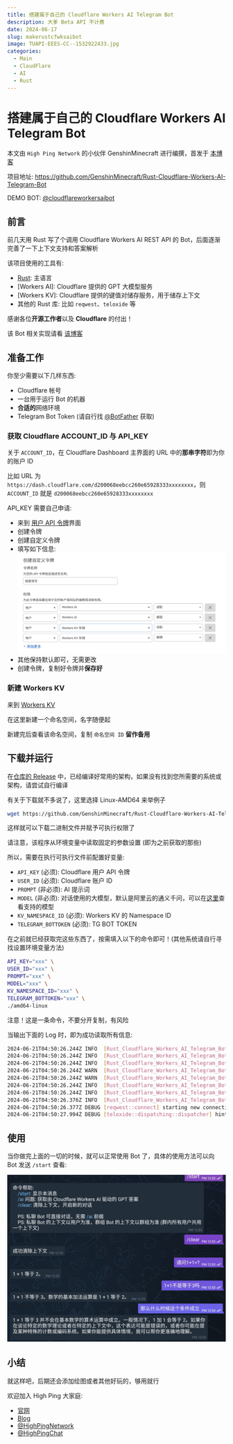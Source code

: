 ```yaml
---
title: 搭建属于自己的 Cloudflare Workers AI Telegram Bot
description: 大爹 Beta API 不计费
date: 2024-06-17
slug: makerustcfwksaibot
image: TUAPI-EEES-CC--1532922433.jpg
categories:
  - Main
  - CloudFlare
  - AI
  - Rust
---
```


# 搭建属于自己的 Cloudflare Workers AI Telegram Bot

本文由 `High Ping Network` 的小伙伴 GenshinMinecraft 进行编撰，首发于 [本博客](https://blog.c1oudf1are.eu.org)

项目地址: <https://github.com/GenshinMinecraft/Rust-Cloudflare-Workers-AI-Telegram-Bot>

DEMO BOT: [@cloudflareworkersaibot](https://t.me/cloudflareworkersaibot)

## 前言

前几天用 Rust 写了个调用 Cloudflare Workers AI REST API 的 Bot，后面逐渐完善了一下上下文支持和答案解析

该项目使用的工具有:
- [Rust](https://www.rust-lang.org/): 主语言
- [Workers AI]: Cloudflare 提供的 GPT 大模型服务
- [Workers KV]: Cloudflare 提供的键值对储存服务，用于储存上下文
- 其他的 Rust 库: 比如 `reqwest`、`teloxide` 等

感谢各位**开源工作者**以及 **Cloudflare** 的付出！

该 Bot 相关实现请看 [该博客](https://blog.c1oudf1are.eu.org/p/rustcfwksaibot/)

## 准备工作

你至少需要以下几样东西:
- Cloudflare 帐号
- 一台用于运行 Bot 的机器
- **合适的**网络环境
- Telegram Bot Token (请自行找 [@BotFather](https://t.me/BotFather) 获取)

### 获取 Cloudflare  ACCOUNT_ID 与 API_KEY

关于 `ACCOUNT_ID`，在 Cloudflare Dashboard 主界面的 URL 中的**那串字符**即为你的账户 ID

比如 URL 为 `https://dash.cloudflare.com/d200068eebcc260e65928333xxxxxxxx`，则 `ACCOUNT_ID` 就是 `d200068eebcc260e65928333xxxxxxxx`

API_KEY 需要自己申请: 

- 来到 [用户 API 令牌](https://dash.cloudflare.com/profile/api-tokens)界面
- 创建令牌
- 创建自定义令牌
- 填写如下信息: 
	![IMG_20240617_211627_799.jpg](IMG_20240617_211627_799.jpg)
- 其他保持默认即可，无需更改
- 创建令牌，复制好令牌并**保存好**

### 新建 Workers KV

来到 [Workers KV](https://dash.cloudflare.com/5a8421b2b4feb05ce0a8dc0d4c8c2664/workers/kv/namespaces)

在这里新建一个命名空间，名字随便起

新建完后查看该命名空间，复制 `命名空间 ID` **留作备用**

## 下载并运行

在[仓库的 Release](https://github.com/GenshinMinecraft/Rust-Cloudflare-Workers-AI-Telegram-Bot/releases/tag/main) 中，已经编译好常用的架构，如果没有找到您所需要的系统或架构，请尝试自行编译

有关于下载就不多说了，这里选择 Linux-AMD64 来举例子

```bash
wget https://github.com/GenshinMinecraft/Rust-Cloudflare-Workers-AI-Telegram-Bot/releases/download/main/amd64-linux -O ./Rust-TGAIBOT && chmod +x ./Rust-TGAIBOT
```

这样就可以下载二进制文件并赋予可执行权限了

请注意，该程序从环境变量中读取固定的参数设置 (即为之前获取的那些)

所以，需要在执行可执行文件前配置好变量:

- `API_KEY` (必须): Cloudflare 用户 API 令牌
- `USER_ID` (必须): Cloudflare 账户 ID
- `PROMPT` (非必须): AI 提示词
- `MODEL` (非必须): 对话使用的大模型，默认是阿里云的通义千问，可以在[这里](https://developers.cloudflare.com/workers-ai/models/)查看支持的模型
- `KV_NAMESPACE_ID` (必须): Workers KV 的 Namespace ID
- `TELEGRAM_BOTTOKEN` (必须): TG BOT TOKEN

在之前就已经获取完这些东西了，按需填入以下的命令即可！(其他系统请自行寻找设置环境变量方法)

```bash
API_KEY="xxx" \
USER_ID="xxx" \
PROMPT="xxx" \
MODEL="xxx" \
KV_NAMESPACE_ID="xxx" \
TELEGRAM_BOTTOKEN="xxx" \
./amd64-linux
```

注意！这是一条命令，不要分开复制，有风险

当输出下面的 Log 时，即为成功读取所有信息:

```bash
2024-06-21T04:50:26.244Z INFO  [Rust_Cloudflare_Workers_AI_Telegram_Bot] Bot 初始化中
2024-06-21T04:50:26.244Z INFO  [Rust_Cloudflare_Workers_AI_Telegram_Bot::config] 成功读取 API_KEY 的值
2024-06-21T04:50:26.244Z INFO  [Rust_Cloudflare_Workers_AI_Telegram_Bot::config] 成功读取 USER_ID 的值
2024-06-21T04:50:26.244Z WARN  [Rust_Cloudflare_Workers_AI_Telegram_Bot::config] 无法获取 PROMPT 的值，将使用默认值: "你是一个中文大模型，不管我用什么语言提出问题，你必须使用中文回答！"
2024-06-21T04:50:26.244Z WARN  [Rust_Cloudflare_Workers_AI_Telegram_Bot::config] 无法获取 MODEL 的值，将使用默认值: "@cf/qwen/qwen1.5-14b-chat-awq"
2024-06-21T04:50:26.244Z INFO  [Rust_Cloudflare_Workers_AI_Telegram_Bot::config] 成功读取 KV_NAMESPACE_ID 的值
2024-06-21T04:50:26.244Z INFO  [Rust_Cloudflare_Workers_AI_Telegram_Bot::config] 成功读取 TELEGRAM_BOTTOKEN 的值
2024-06-21T04:50:26.376Z INFO  [Rust_Cloudflare_Workers_AI_Telegram_Bot] Bot 初始化完毕
2024-06-21T04:50:26.377Z DEBUG [reqwest::connect] starting new connection: https://api.telegram.org/
2024-06-21T04:50:27.994Z DEBUG [teloxide::dispatching::dispatcher] hinting allowed updates: [Message]
```

## 使用

当你做完上面的一切的时候，就可以正常使用 Bot 了，具体的使用方法可以向 Bot 发送 `/start` 查看:

![IMG_20240621_125454_956.jpg](IMG_20240621_125454_956.jpg)

## 小结

就这样吧，后期还会添加绘图或者其他好玩的，够用就行

欢迎加入 High Ping 大家庭:
- [官网](https://highp.ing)
- [Blog](https://blog.c1oudf1are.eu.org)
- [@HighPingNetwork](https://t.me/HighPingNetwork)
- [@HighPingChat](https://t.me/highpingchat)
